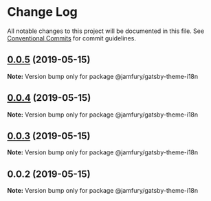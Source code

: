 # Change Log

All notable changes to this project will be documented in this file.
See [Conventional Commits](https://conventionalcommits.org) for commit guidelines.

## [0.0.5](https://github.com/jamfury/gatsby-monorepo/compare/@jamfury/gatsby-theme-i18n@0.0.4...@jamfury/gatsby-theme-i18n@0.0.5) (2019-05-15)

**Note:** Version bump only for package @jamfury/gatsby-theme-i18n

## [0.0.4](https://github.com/jamfury/gatsby-monorepo/compare/@jamfury/gatsby-theme-i18n@0.0.3...@jamfury/gatsby-theme-i18n@0.0.4) (2019-05-15)

**Note:** Version bump only for package @jamfury/gatsby-theme-i18n

## [0.0.3](https://github.com/jamfury/gatsby-monorepo/compare/@jamfury/gatsby-theme-i18n@0.0.2...@jamfury/gatsby-theme-i18n@0.0.3) (2019-05-15)

**Note:** Version bump only for package @jamfury/gatsby-theme-i18n

## 0.0.2 (2019-05-15)

**Note:** Version bump only for package @jamfury/gatsby-theme-i18n
